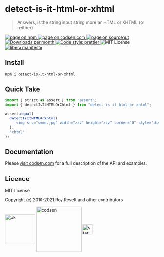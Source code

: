 # detect-is-it-html-or-xhtml

> Answers, is the string input string more an HTML or XHTML (or neither)

<div class="package-badges">
  <a href="https://www.npmjs.com/package/detect-is-it-html-or-xhtml" rel="nofollow noreferrer noopener">
    <img src="https://img.shields.io/badge/-npm-blue?style=flat-square" alt="page on npm">
  </a>
  <a href="https://codsen.com/os/detect-is-it-html-or-xhtml" rel="nofollow noreferrer noopener">
    <img src="https://img.shields.io/badge/-codsen-blue?style=flat-square" alt="page on codsen.com">
  </a>
  <a href="https://git.sr.ht/~royston/codsen/tree/master/packages/detect-is-it-html-or-xhtml" rel="nofollow noreferrer noopener">
    <img src="https://img.shields.io/badge/-sourcehut-blue?style=flat-square" alt="page on sourcehut">
  </a>
  <a href="https://npmcharts.com/compare/detect-is-it-html-or-xhtml?interval=30" rel="nofollow noreferrer noopener" target="_blank">
    <img src="https://img.shields.io/npm/dm/detect-is-it-html-or-xhtml.svg?style=flat-square" alt="Downloads per month">
  </a>
  <a href="https://prettier.io" rel="nofollow noreferrer noopener" target="_blank">
    <img src="https://img.shields.io/badge/code_style-prettier-brightgreen.svg?style=flat-square" alt="Code style: prettier">
  </a>
  <img src="https://img.shields.io/badge/licence-MIT-brightgreen.svg?style=flat-square" alt="MIT License">
  <a href="https://liberamanifesto.com" rel="nofollow noreferrer noopener" target="_blank">
    <img src="https://img.shields.io/badge/libera-manifesto-lightgrey.svg?style=flat-square" alt="libera manifesto">
  </a>
</div>

## Install

```bash
npm i detect-is-it-html-or-xhtml
```

## Quick Take

```js
import { strict as assert } from "assert";
import { detectIsItHTMLOrXhtml } from "detect-is-it-html-or-xhtml";

assert.equal(
  detectIsItHTMLOrXhtml(
    `<img src="some.jpg" width="zzz" height="zzz" border="0" style="display:block;" alt="zzz"/>`
  ),
  "xhtml"
);
```

## Documentation

Please [visit codsen.com](https://codsen.com/os/detect-is-it-html-or-xhtml/) for a full description of the API and examples.

## Licence

MIT License

Copyright (c) 2010-2021 Roy Revelt and other contributors

<img src="https://codsen.com/images/png-codsen-ok.png" width="98" alt="ok" align="center"> <img src="https://codsen.com/images/png-codsen-1.png" width="148" alt="codsen" align="center"> <img src="https://codsen.com/images/png-codsen-star-small.png" width="32" alt="star" align="center">
